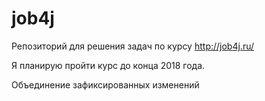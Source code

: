 # job4j

Репозиторий для решения задач по курсу http://job4j.ru/

Я планирую пройти курс до конца 2018 года.

Объединение зафиксированных изменений